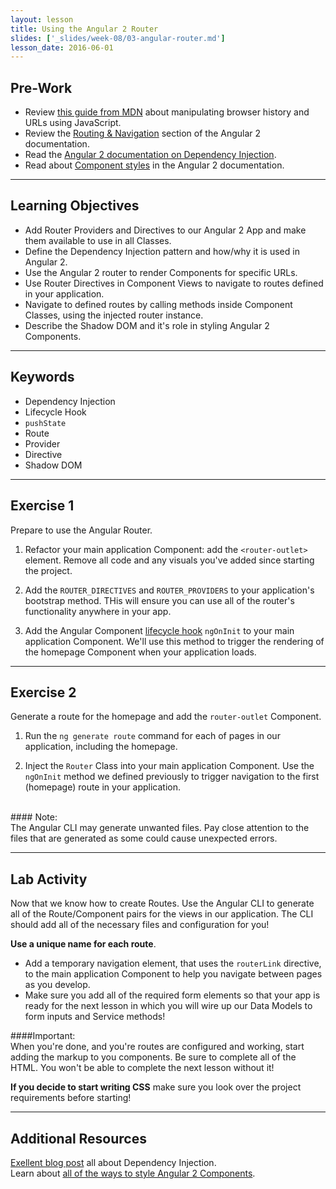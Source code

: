 ```yaml
---
layout: lesson
title: Using the Angular 2 Router
slides: ['_slides/week-08/03-angular-router.md']
lesson_date: 2016-06-01
---
```


## Pre-Work

- Review [this guide from MDN](https://developer.mozilla.org/en-US/docs/Web/API/History_API) about manipulating browser history and URLs using JavaScript.
- Review the [Routing & Navigation](https://angular.io/docs/ts/latest/guide/router.html) section of the Angular 2
documentation.
- Read the [Angular 2 documentation on Dependency Injection](http://blog.thoughtram.io/angular/2015/05/18/dependency-injection-in-angular-2.html).
- Read about [Component styles](https://angular.io/docs/ts/latest/guide/component-styles.html) in the Angular 2 documentation.

---

## Learning Objectives

- Add Router Providers and Directives to our Angular 2 App and make them available to use in all Classes.
- Define the Dependency Injection pattern and how/why it is used in Angular 2.
- Use the Angular 2 router to render Components for specific URLs.
- Use Router Directives in Component Views to navigate to routes defined in your application.
- Navigate to defined routes by calling methods inside Component Classes, using the injected
router instance.
- Describe the Shadow DOM and it's role in styling Angular 2 Components.

---

## Keywords

- Dependency Injection
- Lifecycle Hook
- `pushState`
- Route
- Provider
- Directive
- Shadow DOM

---

## Exercise 1

Prepare to use the Angular Router.

1. Refactor your main application Component: add the `<router-outlet>` element. Remove all code and any visuals you've added since
starting the project.

2. Add the `ROUTER_DIRECTIVES` and `ROUTER_PROVIDERS` to your application's bootstrap method. THis will ensure you can
use all of the router's functionality anywhere in your app.

3. Add the Angular Component [lifecycle hook](https://angular.io/docs/ts/latest/guide/lifecycle-hooks.html) `ngOnInit` to your main application Component. We'll use this method to trigger
the rendering of the homepage Component when your application loads.

---

## Exercise 2

Generate a route for the homepage and add the `router-outlet` Component.

1. Run the `ng generate route` command for each of pages in our application, including the homepage.

2. Inject the `Router` Class into your main application Component. Use the `ngOnInit` method we defined
previously to trigger navigation to the first (homepage) route in your application.

<br/>
#### Note:<br/>
The Angular CLI may generate unwanted files. Pay close attention to the files that are generated as some could cause unexpected errors.

---

## Lab Activity

Now that we know how to create Routes. Use the Angular CLI to generate all of the Route/Component pairs for the
views in our application. The CLI should add all of the necessary files and configuration for you!

 **Use a unique name for each route**.

- Add a temporary navigation element, that uses the `routerLink` directive, to the main application Component to help you navigate between pages as you develop.
- Make sure you add all of the required form elements so that your app is ready for the next lesson in which you will
wire up our Data Models to form inputs and Service methods!

####Important:<br/>
When you're done, and you're routes are configured and working, start adding the markup to you components.
Be sure to complete all of the HTML. You won't be able to complete the next lesson without it!

**If you decide to start writing CSS** make sure you look over the project requirements before starting!

---

## Additional Resources

[Exellent blog post](http://blog.thoughtram.io/angular/2015/05/18/dependency-injection-in-angular-2.html) all about Dependency Injection.<br/>
Learn about [all of the ways to style Angular 2 Components](https://scotch.io/tutorials/all-the-ways-to-add-css-to-angular-2-components).